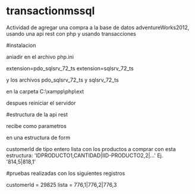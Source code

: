 # transactionmssql
Actividad de agregar una compra a la base de datos adventureWorks2012, usando una api rest con php y usando transacciones


#instalacion 

aniadir en el archivo php.ini

extension=pdo_sqlsrv_72_ts
extension=sqlsrv_72_ts

y los archivos 
pdo_sqlsrv_72_ts
y sqlsrv_72_ts

en la carpeta C:\xampp\php\ext

despues reiniciar el servidor

#estructura de la api rest

recibe como parametros

en una estructura de form

customerId de tipo entero
lista con los productos a comprar con esta estructura:
'IDPRODUCTO1,CANTIDAD|IID-PRODUCTO2,2|...' Ej. '814,5|818,1'

#pruebas realizadas con los siguientes registros

customerId = 29825
lista = 776,1|776,2|776,3




